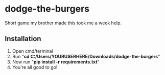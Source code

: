 # dodge-the-burgers
Short game my brother made this took me a week help.

## Installation
1. Open cmd/terminal
2. Run "**cd C:/Users/YOURUSERHERE/Downloads/dodge-the-burgers**"
3. Now run "**pip install -r requirements.txt**"
4. You're all good to go!

